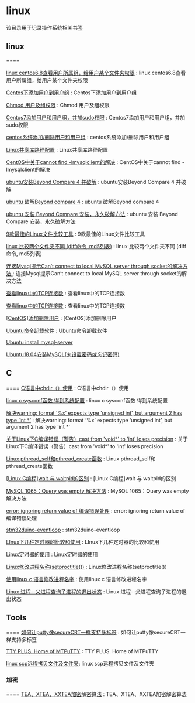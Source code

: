 # linux
该目录用于记录操作系统相关书签

## linux
====

[linux centos6.8查看用户所属组，给用户某个文件夹权限](https://blog.csdn.net/u010503822/article/details/78279863) : linux centos6.8查看用户所属组，给用户某个文件夹权限 

[Centos下添加用户到用户组](https://blog.csdn.net/weixin_33963594/article/details/86130784) : Centos下添加用户到用户组 

[Chmod 用户及组权限](https://blog.csdn.net/Wuli_Yunheng/article/details/89490791) : Chmod 用户及组权限 

[Centos7添加用户和用户组，并加sudo权限](https://blog.csdn.net/qq_40384985/article/details/90055394) : Centos7添加用户和用户组，并加sudo权限 

[centos系统添加/删除用户和用户组](https://www.cnblogs.com/nyfz/p/8557137.html) : centos系统添加/删除用户和用户组 

[Linux共享库路径配置](https://blog.csdn.net/yanxiangtianji/article/details/8316562) : Linux共享库路径配置 

[CentOS中关于cannot find -lmysqlclient的解决](https://blog.csdn.net/qq_34039018/article/details/95525690) : CentOS中关于cannot find -lmysqlclient的解决 

[ubuntu安装Beyond Compare 4 并破解](https://blog.csdn.net/qq_26012495/article/details/86514147) : ubuntu安装Beyond Compare 4 并破解 

[ubuntu 破解Beyond compare 4](https://blog.csdn.net/cailand/article/details/89330053) : ubuntu 破解Beyond compare 4 

[ubuntu 安装 Beyond Compare 安装，永久破解方法](https://www.jianshu.com/p/93303b9fb21a) : ubuntu 安装 Beyond Compare 安装，永久破解方法 

[9款最佳的Linux文件比较工具](https://www.cnblogs.com/logsharing/p/7986825.html) : 9款最佳的Linux文件比较工具 

[linux 比较两个文件夹不同 (diff命令, md5列表)](https://www.cnblogs.com/xudong-bupt/p/6493903.html) : linux 比较两个文件夹不同 (diff命令, md5列表) 

[连接Mysql提示Can’t connect to local MySQL server through socket的解决方法 ](http://aiezu.com/article/mysql_php_connect_through_socket.html) : 连接Mysql提示Can’t connect to local MySQL server through socket的解决方法  

[查看linux中的TCP连接数](https://my.oschina.net/u/2391658/blog/894682) : 查看linux中的TCP连接数 

[查看linux中的TCP连接数](https://www.cnblogs.com/kabi/p/8204792.html) : 查看linux中的TCP连接数 

[[CentOS]添加删除用户](https://www.cnblogs.com/wolf-sun/p/CnetOs7-user.html) : [CentOS]添加删除用户 

[Ubuntu命令卸载软件](https://blog.csdn.net/luckydog612/article/details/80877179) : Ubuntu命令卸载软件 

[Ubuntu install mysql-server](https://www.cnblogs.com/xyyhcn/p/11928603.html)

[Ubuntu18.04安装MySQL(未设置密码或忘记密码)](https://www.cnblogs.com/WXGC-yang/p/10562203.html)

## C
====
[C语言中chdir（）使用](https://blog.csdn.net/Gease_lcj/article/details/79347440) : C语言中chdir（）使用 

[linux c sysconf函数 得到系统配置](https://blog.csdn.net/whatday/article/details/96732262) : linux c sysconf函数 得到系统配置 

[解决warning: format ‘%x’ expects type ‘unsigned int’, but argument 2 has type ‘int *’](https://blog.csdn.net/weixin_34405354/article/details/92756334) : 解决warning: format ‘%x’ expects type ‘unsigned int’, but argument 2 has type ‘int *’ 

[关于Linux下C编译错误（警告）cast from 'void*' to 'int' loses precision](https://www.cnblogs.com/jiu0821/p/5855791.html) : 关于Linux下C编译错误（警告）cast from 'void*' to 'int' loses precision 

[Linux pthread_self和pthread_create函数](https://blog.csdn.net/cslqm/article/details/53234005) : Linux pthread_self和pthread_create函数 

[[Linux C编程]wait 与 waitpid的区别](https://www.veryarm.com/52279.html) : [Linux C编程]wait 与 waitpid的区别 

[MySQL 1065：Query was empty 解决方法](https://blog.csdn.net/HY845638534/article/details/89296500) : MySQL 1065：Query was empty 解决方法 

[error: ignoring return value of 编译错误处理](https://blog.csdn.net/weixin_34315485/article/details/85514245) : error: ignoring return value of 编译错误处理 

[stm32duino-eventloop](https://github.com/ag88/stm32duino-eventloop) : stm32duino-eventloop 

[LInux下几种定时器的比较和使用](https://www.cnblogs.com/feixiao5566/p/6720573.html) : LInux下几种定时器的比较和使用 

[Linux定时器的使用](https://blog.csdn.net/lile777/article/details/79654292) : Linux定时器的使用 

[Linux修改进程名称(setproctitle())](https://www.cnblogs.com/lisuyun/articles/6549894.html) : Linux修改进程名称(setproctitle()) 

[使用linux c 语言修改进程名字](https://www.cnblogs.com/dgllele/articles/4867672.html) : 使用linux c 语言修改进程名字 

[Linux 进程--父进程查询子进程的退出状态](https://www.cnblogs.com/gwyy/p/8611398.html) : Linux 进程--父进程查询子进程的退出状态 

## Tools
====
[如何让putty像secureCRT一样支持多标签](https://blog.csdn.net/hzhsan/article/details/17218371) : 如何让putty像secureCRT一样支持多标签 

[TTY PLUS. Home of MTPuTTY](http://www.ttyplus.com/downloads.html) : TTY PLUS. Home of MTPuTTY 

[linux scp远程拷贝文件及文件夹](https://www.cnblogs.com/Anidot/articles/8810411.html): linux scp远程拷贝文件及文件夹 

### 加密
====
[TEA、XTEA、XXTEA加密解密算法](https://blog.csdn.net/gsls200808/article/details/48243019) : TEA、XTEA、XXTEA加密解密算法 

